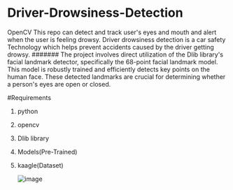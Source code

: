 # Driver-Drowsiness-Detection
OpenCV This repo can detect and track user's eyes and mouth and alert when the user is feeling drowsy. Driver drowsiness detection is a car safety Technology which helps prevent accidents caused by the driver getting drowsy.
#######
The project involves direct utilization of the Dlib library's facial landmark detector, specifically the 68-point facial landmark model. This model is robustly trained and efficiently detects key points on the human face. These detected landmarks are crucial for determining whether a person's eyes are open or closed.

#Requirements
1. python
2. opencv
3. Dlib library
4. Models(Pre-Trained)
5. kaagle(Dataset)

   ![image](https://github.com/chethanreddy555/Driver-Drowsiness-Detection/assets/116936720/7de25f3e-3117-453f-83f8-c1fa3eb72b03)



